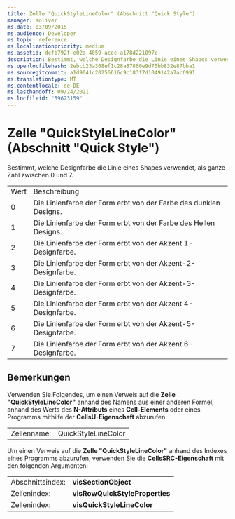 ```yaml
---
title: Zelle "QuickStyleLineColor" (Abschnitt "Quick Style")
manager: soliver
ms.date: 03/09/2015
ms.audience: Developer
ms.topic: reference
ms.localizationpriority: medium
ms.assetid: dcfb792f-e02a-4059-acec-a178d221097c
description: Bestimmt, welche Designfarbe die Linie eines Shapes verwendet, als ganze Zahl zwischen 0 und 7.
ms.openlocfilehash: 2ebcb23a308ef1c28a87860e9d75bb832e87bba1
ms.sourcegitcommit: a1d9041c20256616c9c183f7d1049142a7ac6991
ms.translationtype: MT
ms.contentlocale: de-DE
ms.lasthandoff: 09/24/2021
ms.locfileid: "59623159"
---
```

# <a name="quickstylelinecolor-cell-quick-style-section"></a>Zelle "QuickStyleLineColor" (Abschnitt "Quick Style")

Bestimmt, welche Designfarbe die Linie eines Shapes verwendet, als ganze Zahl zwischen 0 und 7.
  
|||
|:-----|:-----|
|Wert  <br/> |Beschreibung  <br/> |
|0  <br/> |Die Linienfarbe der Form erbt von der Farbe des dunklen Designs.  <br/> |
|1  <br/> |Die Linienfarbe der Form erbt von der Farbe des Hellen Designs.  <br/> |
|2  <br/> |Die Linienfarbe der Form erbt von der Akzent 1-Designfarbe.  <br/> |
|3  <br/> |Die Linienfarbe der Form erbt von der Akzent-2-Designfarbe.  <br/> |
|4   <br/> |Die Linienfarbe der Form erbt von der Akzent-3-Designfarbe.  <br/> |
|5  <br/> |Die Linienfarbe der Form erbt von der Akzent 4-Designfarbe.  <br/> |
|6   <br/> |Die Linienfarbe der Form erbt von der Akzent-5-Designfarbe.  <br/> |
|7   <br/> |Die Linienfarbe der Form erbt von der Akzent 6-Designfarbe.  <br/> |
   
## <a name="remarks"></a>Bemerkungen

Verwenden Sie Folgendes, um einen Verweis auf die **Zelle "QuickStyleLineColor"** anhand des Namens aus einer anderen Formel, anhand des Werts des **N-Attributs** eines **Cell-Elements** oder eines Programms mithilfe der **CellsU-Eigenschaft** abzurufen: 
  
|||
|:-----|:-----|
| Zellenname:  <br/> | QuickStyleLineColor  <br/> |
   
Um einen Verweis auf die **Zelle "QuickStyleLineColor"** anhand des Indexes eines Programms abzurufen, verwenden Sie die **CellsSRC-Eigenschaft** mit den folgenden Argumenten: 
  
|||
|:-----|:-----|
| Abschnittsindex:  <br/> |**visSectionObject** <br/> |
| Zeilenindex:  <br/> |**visRowQuickStyleProperties** <br/> |
| Zellenindex:  <br/> |**visQuickStyleLineColor** <br/> |
   


